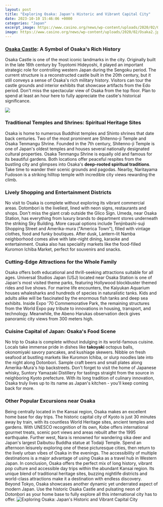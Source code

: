 ```yaml
---
layout: post
title: "Exploring Osaka: Japan's Historic and Vibrant Capital City"
date: 2023-10-10 15:46:06 +0000
categories: "Japan"
excerpt_image: https://www.casino.org/news/wp-content/uploads/2020/02/Osaka2.jpg
image: https://www.casino.org/news/wp-content/uploads/2020/02/Osaka2.jpg
---
```


### [Osaka Castle](https://logurl.github.io/2024-01-07-u4e07-u90a3-u675c-u7fa4-u5c9b-u6982-u89c8/): A Symbol of Osaka's Rich History 
Osaka Castle is one of the most iconic landmarks in the city. Originally built in the late 16th century by Toyotomi Hideyoshi, it played an important strategic role for controlling western Japan during the Sengoku period. The current structure is a reconstructed castle built in the 20th century, but it still conveys a sense of Osaka's rich military history. Visitors can tour the castle grounds and interior exhibits that showcase artifacts from the Edo period. Don't miss the spectacular view of Osaka from the top floor. Plan to spend at least an hour here to fully appreciate the castle's historical significance. 

![](https://www.japan.go.jp/tomodachi/_src/7957398/vibrant_osaka_06.jpg?v=1582272937528)
### **Traditional Temples and Shrines**: Spiritual Heritage Sites 
Osaka is home to numerous Buddhist temples and Shinto shrines that date back centuries. Two of the most prominent are Shitenno-ji Temple and Osaka Tenmangu Shrine. Founded in the 7th century, Shitenno-ji Temple is one of Japan's oldest temples and houses several nationally designated cultural properties. Osaka Tenmangu Shrine is equally old and famous for its beautiful gardens. Both locations offer peaceful respites from the bustling city and glimpses into Osaka's **deep-rooted spiritual traditions**. Take time to wander their scenic grounds and pagodas. Nearby, Naritayama Fudoson is a striking hilltop temple with incredible city views rewarding the climb.
### **Lively Shopping and Entertainment Districts**
No visit to Osaka is complete without exploring its vibrant commercial areas. Dotombori is the liveliest, lined with neon signs, restaurants and shops. Don't miss the giant crab outside the Glico Sign. Umeda, near Osaka Station, has everything from luxury brands to department stores underneath the striking Sky Building. More casual options include Tenjinbashi-suji Shopping Street and Amerika-mura ("America Town"), filled with vintage clothes, food and funky boutiques. After dusk, Lantern-lit Namba neighborhood comes alive with late-night dining, karaoke and entertainment. Osaka also has speciality markets like the food-filled Kuromon Ichiba Market, perfect for souvenirs and snacks. 
### **Cutting-Edge Attractions for the Whole Family**
Osaka offers both educational and thrill-seeking attractions suitable for all ages. Universal Studios Japan (USJ) located near Osaka Station is one of Japan's most visited theme parks, featuring Hollywood blockbuster themed rides and live shows. For marine life encounters, the Kaiyukan Aquarium houses whalesharks and hundreds of species in naturalistic tanks. Kids and adults alike will be fascinated by the enormous fish tanks and deep sea exhibits. Inside Expo '70 Commemorative Park, the remaining structures from the World Expo pay tribute to innovations in housing, transport, and technology. Meanwhile, the Abeno Harukas observation deck gives panoramic city views from 300 meters high.
### **Cuisine Capital of Japan:** Osaka's Food Scene 
No trip to Osaka is complete without indulging in its world-famous cuisine. Locals take immense pride in dishes like **takoyaki** octopus balls, okonomiyaki savory pancakes, and kushiage skewers. Nibble on fresh seafood at bustling markets like Kuromon Ichiba, or slurp noodles late into the night along Dotonbori. Sample craft beers and small plates along Amerika-Mura's hip backstreets. Don't forget to visit the home of Japanese whisky, Suntory Yamazaki Distillery for tastings straight from the source in neighboring Kyoto prefecture. With its long tradition of culinary innovation, Osaka truly lives up to its name as Japan's kitchen - you'll keep coming back for more.
### Other Popular Excursions near Osaka
Being centrally located in the Kansai region, Osaka makes an excellent home base for day trips. The historic capital city of Kyoto is just 30 minutes away by train, with its countless World Heritage sites, ancient temples and gardens. With UNESCO recognition of its own, Kobe offers international gourmet treats, scenic port views and areas rebuilt after the 1995 earthquake. Further west, Nara is renowned for wandering sika deer and Japan's largest Daibutsu Buddha statue at Todaiji Temple. Spend an afternoon leisurely exploring one of these picturesque cities, then return to the lively urban vibes of Osaka in the evenings. The accessibility of multiple destinations is a major advantage of using Osaka as a travel hub in Western Japan.
In conclusion, Osaka offers the perfect mix of long history, vibrant pop culture and accessible day trips within the abundant Kansai region. Its unique blend of traditional heritage sites, buzzing nightlife districts and world-class attractions make it a destination with endless discovery. Beyond Tokyo, Osaka showcases another dynamic yet underrated aspect of modern Japan. Use the historic Osaka Castle and pulsating neon of Dotonbori as your home base to fully explore all this international city has to offer.
![Exploring Osaka: Japan's Historic and Vibrant Capital City](https://www.casino.org/news/wp-content/uploads/2020/02/Osaka2.jpg)